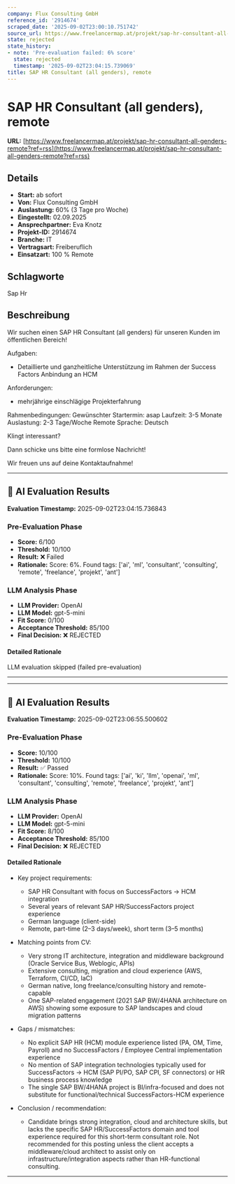 ```yaml
---
company: Flux Consulting GmbH
reference_id: '2914674'
scraped_date: '2025-09-02T23:00:10.751742'
source_url: https://www.freelancermap.at/projekt/sap-hr-consultant-all-genders-remote?ref=rss
state: rejected
state_history:
- note: 'Pre-evaluation failed: 6% score'
  state: rejected
  timestamp: '2025-09-02T23:04:15.739069'
title: SAP HR Consultant (all genders), remote
---
```



# SAP HR Consultant (all genders), remote
**URL:** [https://www.freelancermap.at/projekt/sap-hr-consultant-all-genders-remote?ref=rss](https://www.freelancermap.at/projekt/sap-hr-consultant-all-genders-remote?ref=rss)
## Details
- **Start:** ab sofort
- **Von:** Flux Consulting GmbH
- **Auslastung:** 60% (3 Tage pro Woche)
- **Eingestellt:** 02.09.2025
- **Ansprechpartner:** Eva Knotz
- **Projekt-ID:** 2914674
- **Branche:** IT
- **Vertragsart:** Freiberuflich
- **Einsatzart:** 100
                                                % Remote

## Schlagworte
Sap Hr

## Beschreibung
Wir suchen einen SAP HR Consultant (all genders) für unseren Kunden im öffentlichen Bereich!

Aufgaben:
- Detaillierte und ganzheitliche Unterstützung im Rahmen der Success Factors Anbindung an HCM

Anforderungen:
- mehrjährige einschlägige Projekterfahrung

Rahmenbedingungen:
Gewünschter Startermin: asap
Laufzeit: 3-5 Monate
Auslastung: 2-3 Tage/Woche
Remote
Sprache: Deutsch

Klingt interessant?

Dann schicke uns bitte eine formlose Nachricht!

Wir freuen uns auf deine Kontaktaufnahme!

---

## 🤖 AI Evaluation Results

**Evaluation Timestamp:** 2025-09-02T23:04:15.736843

### Pre-Evaluation Phase
- **Score:** 6/100
- **Threshold:** 10/100
- **Result:** ❌ Failed
- **Rationale:** Score: 6%. Found tags: ['ai', 'ml', 'consultant', 'consulting', 'remote', 'freelance', 'projekt', 'ant']

### LLM Analysis Phase
- **LLM Provider:** OpenAI
- **LLM Model:** gpt-5-mini
- **Fit Score:** 0/100
- **Acceptance Threshold:** 85/100
- **Final Decision:** ❌ REJECTED

#### Detailed Rationale
LLM evaluation skipped (failed pre-evaluation)

---


---

## 🤖 AI Evaluation Results

**Evaluation Timestamp:** 2025-09-02T23:06:55.500602

### Pre-Evaluation Phase
- **Score:** 10/100
- **Threshold:** 10/100
- **Result:** ✅ Passed
- **Rationale:** Score: 10%. Found tags: ['ai', 'ki', 'llm', 'openai', 'ml', 'consultant', 'consulting', 'remote', 'freelance', 'projekt', 'ant']

### LLM Analysis Phase
- **LLM Provider:** OpenAI
- **LLM Model:** gpt-5-mini
- **Fit Score:** 8/100
- **Acceptance Threshold:** 85/100
- **Final Decision:** ❌ REJECTED

#### Detailed Rationale
- Key project requirements:
  - SAP HR Consultant with focus on SuccessFactors → HCM integration
  - Several years of relevant SAP HR/SuccessFactors project experience
  - German language (client-side)
  - Remote, part-time (2–3 days/week), short term (3–5 months)

- Matching points from CV:
  - Very strong IT architecture, integration and middleware background (Oracle Service Bus, Weblogic, APIs)
  - Extensive consulting, migration and cloud experience (AWS, Terraform, CI/CD, IaC)
  - German native, long freelance/consulting history and remote-capable
  - One SAP-related engagement (2021 SAP BW/4HANA architecture on AWS) showing some exposure to SAP landscapes and cloud migration patterns

- Gaps / mismatches:
  - No explicit SAP HR (HCM) module experience listed (PA, OM, Time, Payroll) and no SuccessFactors / Employee Central implementation experience
  - No mention of SAP integration technologies typically used for SuccessFactors → HCM (SAP PI/PO, SAP CPI, SF connectors) or HR business process knowledge
  - The single SAP BW/4HANA project is BI/infra-focused and does not substitute for functional/technical SuccessFactors-HCM experience

- Conclusion / recommendation:
  - Candidate brings strong integration, cloud and architecture skills, but lacks the specific SAP HR/SuccessFactors domain and tool experience required for this short-term consultant role. Not recommended for this posting unless the client accepts a middleware/cloud architect to assist only on infrastructure/integration aspects rather than HR-functional consulting.

---
